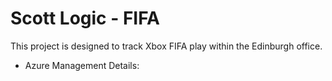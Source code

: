 # Scott Logic - FIFA
This project is designed to track Xbox FIFA play within the Edinburgh office.

* Azure Management Details:
	